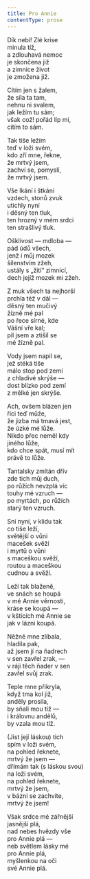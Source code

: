 ```yaml
---
title: Pro Annie
contentType: prose
---
```


  

Dík nebi! Zlé krise  
minula tíž,  
a zdlouhavá nemoc  
je skončena již  
a zimnice život  
je zmožena již.

  

Cítím jen s žalem,  
že síla ta tam,  
nehnu ni svalem,  
jak ležím tu sám;  
však což! pořád líp mi,  
cítím to sám.

  

Tak tiše ležím  
teď v loži svém,  
kdo zří mne, řekne,  
že mrtvý jsem,  
zachví se, pomyslí,  
že mrtvý jsem.

  

Vše lkání i štkání  
vzdech, stonů zvuk  
utichly nyní  
i děsný ten tluk,  
ten hrozný v mém srdci  
ten strašlivý tluk.

  

Ošklivost — mdloba —  
pád údů všech,  
jenž i můj mozek  
šílenstvím zžeh,  
ustály s „žití“ zimnicí,  
dech jejíž mozek mi zžeh.

  

Z muk všech ta nejhorší  
prchla též v dál —  
děsný ten mučivý  
žízně mé pal  
po řece sírné, kde  
Vášní vře kal;  
pil jsem a ztišil se  
mé žízně pal.

  

Vody jsem napil se,  
jež stéká tiše  
málo stop pod zemí  
z chladivé skrýše —  
dost blízko pod zemí  
z mělké jen skrýše.

  

Ach, ovšem blázen jen  
říci teď může,  
že jizba má tmavá jest,  
že úzké mé lůže.  
Nikdo přec neměl kdy  
jiného lůže,  
kdo chce spát, musí mít  
právě to lůže.

  

Tantalsky zmítán dřív  
zde tich můj duch,  
po růžích nevzplá víc  
touhy mé vzruch —  
po myrtách, po růžích  
starý ten vzruch.

  

Sní nyní, v klidu tak  
co tiše leží,  
světější o vůni  
macešek svěží  
i myrtů o vůni  
s maceškou svěží,  
routou a maceškou  
cudnou a svěží.

  

Leží tak blaženě,  
ve snách se houpá  
v mé Annie věrnosti,  
kráse se koupá —  
v kšticích mé Annie se  
jak v lázni koupá.

  

Něžně mne zlíbala,  
hladila pak,  
až jsem jí na ňadrech  
v sen zavřel zrak, —  
v ráji těch ňader v sen  
zavřel svůj zrak.

  

Teple mne přikryla,  
když tma kol již,  
anděly prosila,  
by sňali mou tíž —  
i královnu andělů,  
by vzala mou tíž.

  

(Jist její láskou) tich  
spím v loži svém,  
na pohled řeknete,  
mrtvý že jsem —  
dřímám tak (s láskou svou)  
na loži svém,  
na pohled řeknete,  
mrtvý že jsem,  
v bázni se zachvíte,  
mrtvý že jsem!

  

Však srdce mé zářnější  
jasnější plá,  
nad nebes hvězdy vše  
pro Annie plá —  
neb světlem lásky mé  
pro Annie plá,  
myšlenkou na oči  
své Annie plá.
